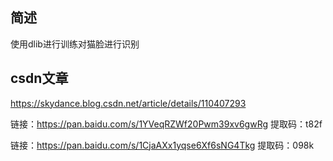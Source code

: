 ## 简述
使用dlib进行训练对猫脸进行识别

## csdn文章
https://skydance.blog.csdn.net/article/details/110407293


链接：https://pan.baidu.com/s/1YVeqRZWf20Pwm39xv6gwRg 
提取码：t82f


链接：https://pan.baidu.com/s/1CjaAXx1yqse6Xf6sNG4Tkg 
提取码：098k 